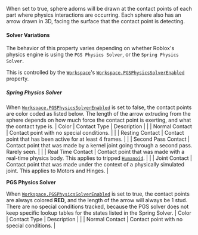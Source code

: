 When set to true, sphere adorns will be drawn at the contact points of
each part where physics interactions are occurring. Each sphere also has
an arrow drawn in 3D, facing the surface that the contact point is
detecting.
#### Solver Variations

The behavior of this property varies depending on whether Roblox's physics
engine is using the `PGS Physics Solver`, or the `Spring Physics Solver`.

This is controlled by the [`Workspace`](https://create.roblox.com/docs/reference/engine/classes/Workspace)'s
[`Workspace.PGSPhysicsSolverEnabled`](https://create.roblox.com/docs/reference/engine/classes/Workspace#PGSPhysicsSolverEnabled) property.
##### Spring Physics Solver

When [`Workspace.PGSPhysicsSolverEnabled`](https://create.roblox.com/docs/reference/engine/classes/Workspace#PGSPhysicsSolverEnabled) is set to false, the
contact points are color coded as listed below. The length of the arrow
extruding from the sphere depends on how much force the contact point is
exerting, and what the contact type is.
| Color | Contact Type | Description |
|  | Normal Contact | Contact point with no special conditions. |
|  | Resting Contact | Contact point that has been active for at least 4 frames. |
|  | Second Pass Contact | Contact point that was made by a kernel joint going through a second pass. Rarely seen. |
|  | Real Time Contact | Contact point that was made with a real-time physics body. This applies to tripped [`Humanoid`](https://create.roblox.com/docs/reference/engine/classes/Humanoid). |
|  | Joint Contact | Contact point that was made under the context of a physically simulated joint. This applies to Motors and Hinges. |

**PGS Physics Solver**

When [`Workspace.PGSPhysicsSolverEnabled`](https://create.roblox.com/docs/reference/engine/classes/Workspace#PGSPhysicsSolverEnabled) is set to true, the contact
points are always colored **RED**, and the length of the arrow will always
be 1 stud. There are no special conditions tracked, because the PGS solver
does not keep specific lookup tables for the states listed in the Spring
Solver.
| Color | Contact Type | Description |
|  | Normal Contact | Contact point with no special conditions. |